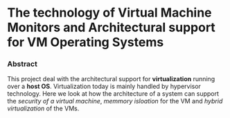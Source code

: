 # The technology of Virtual Machine Monitors and Architectural support for VM Operating Systems

### Abstract


This project deal with the architectural support for  **virtualization** running over a **host OS**. Virtualization today is mainly handled by hypervisor technology. Here we look at how the architecture of a system can support the *security of a virtual machine*, *memmory isloation* for the VM and *hybrid virtualization* of the VMs.
